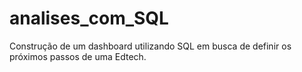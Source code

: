 # analises_com_SQL
Construção de um dashboard utilizando SQL em busca de definir os próximos passos de uma Edtech.
